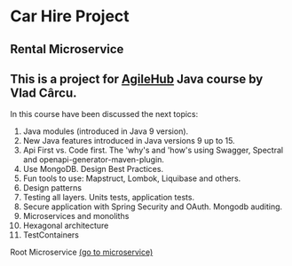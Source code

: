 # Car Hire Project
## Rental Microservice

## This is a project for [AgileHub](https://agilehub.ro/) Java course by Vlad Cârcu.

In this course have been discussed the next topics:

1. Java modules (introduced in Java 9 version).
2. New Java features introduced in Java versions 9 up to 15.
3. Api First vs. Code first. The 'why's and 'how's using Swagger, Spectral and openapi-generator-maven-plugin.
4. Use MongoDB. Design Best Practices.
5. Fun tools to use: Mapstruct, Lombok, Liquibase and others.
6. Design patterns
7. Testing all layers. Units tests, application tests.
8. Secure application with Spring Security and OAuth. Mongodb auditing.
9. Microservices and monoliths
10. Hexagonal architecture
11. TestContainers

Root Microservice
[(go to microservice)](https://github.com/DragomirAlin/car.hire)

